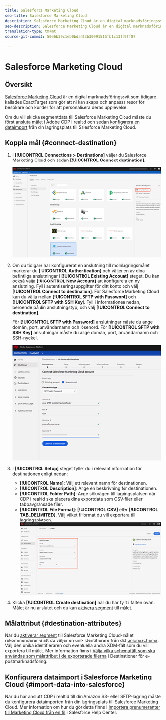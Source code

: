 ```yaml
---
title: Salesforce Marketing Cloud
seo-title: Salesforce Marketing Cloud
description: Salesforce Marketing Cloud är en digital marknadsföringssvit som tidigare kallades ExactTarget och som gör att ni kan skapa och anpassa resor för besökare och kunder för att personalisera deras upplevelse.
seo-description: Salesforce Marketing Cloud är en digital marknadsföringssvit som tidigare kallades ExactTarget och som gör att ni kan skapa och anpassa resor för besökare och kunder för att personalisera deras upplevelse.
translation-type: tm+mt
source-git-commit: 50e6b39c1eb0bda4f3b30991515fb1c13fa9ff87

---
```



# Salesforce Marketing Cloud

## Översikt

[Salesforce Marketing Cloud](https://www.salesforce.com/products/marketing-cloud/email-marketing/) är en digital marknadsföringssvit som tidigare kallades ExactTarget som gör att ni kan skapa och anpassa resor för besökare och kunder för att personalisera deras upplevelse.

Om du vill skicka segmentdata till Salesforce Marketing Cloud måste du först [ansluta målet](#connect-destination) i Adobe CDP i realtid och sedan [konfigurera en dataimport](#import-data-into-salesforce) från din lagringsplats till Salesforce Marketing Cloud.

## Koppla mål {#connect-destination}

1. I **[!UICONTROL Connections > Destinations]** väljer du Salesforce Marketing Cloud och sedan **[!UICONTROL Connect destination]**.

   ![Anslut till Salesforce](/help/rtcdp/destinations/assets/connect-salesforce.png)

2. Om du tidigare har konfigurerat en anslutning till molnlagringsmålet markerar du **[!UICONTROL Authentication]** och väljer en av dina befintliga anslutningar i **[!UICONTROL Existing Account]** steget. Du kan också välja **[!UICONTROL New Account]** att konfigurera en ny anslutning. Fyll i autentiseringsuppgifter för ditt konto och välj **[!UICONTROL Connect to destination]**. För Salesforce Marketing Cloud kan du välja mellan **[!UICONTROL SFTP with Password]** och **[!UICONTROL SFTP with SSH Key]**. Fyll i informationen nedan, beroende på din anslutningstyp, och välj **[!UICONTROL Connect to destination]**.

   För **[!UICONTROL SFTP with Password]** anslutningar måste du ange domän, port, användarnamn och lösenord.
För **[!UICONTROL SFTP with SSH Key]** anslutningar måste du ange domän, port, användarnamn och SSH-nyckel.

   ![Fyll i Salesforce-information](/help/rtcdp/destinations/assets/salesforce-authenticate.png)

3. I **[!UICONTROL Setup]** steget fyller du i relevant information för destinationen enligt nedan:
   * **[!UICONTROL Name]**: Välj ett relevant namn för destinationen.
   * **[!UICONTROL Description]**: Ange en beskrivning för destinationen.
   * **[!UICONTROL Folder Path]**: Ange sökvägen till lagringsplatsen där CDP i realtid ska placera dina exportdata som CSV-filer eller tabbavgränsade filer.
   * **[!UICONTROL File Format]**: **[!UICONTROL CSV]** eller **[!UICONTROL TAB_DELIMITED]**. Välj vilket filformat du vill exportera till lagringsplatsen.
   ![Grundläggande information för Salesforce](/help/rtcdp/destinations/assets/salesforce-basic-information.png)

4. Klicka **[!UICONTROL Create destination]** när du har fyllt i fälten ovan. Målet är nu anslutet och du kan [aktivera segment](/help/rtcdp/destinations/activate-destinations.md) till målet.

## Målattribut {#destination-attributes}

När du [aktiverar segment](/help/rtcdp/destinations/activate-destinations.md) till Salesforce Marketing Cloud-målet rekommenderar vi att du väljer en unik identifierare från ditt [unionsschema](../../profile/home.md#profile-fragments-and-union-schemas). Välj den unika identifieraren och eventuella andra XDM-fält som du vill exportera till målet. Mer information finns i [Välja vilka schemafält som ska användas som målattribut i de exporterade filerna](/help/rtcdp/destinations/email-marketing-destinations.md#destination-attributes) i Destinationer för e-postmarknadsföring.

## Konfigurera dataimport i Salesforce Marketing Cloud {#import-data-into-salesforce}

När du har anslutit CDP i realtid till din Amazon S3- eller SFTP-lagring måste du konfigurera dataimporten från din lagringsplats till Salesforce Marketing Cloud. Mer information om hur du gör detta finns i [Importera prenumeranter till Marketing Cloud från en fil](https://help.salesforce.com/articleView?id=mc_es_import_subscribers_from_file.htm&type=5) i Salesforce Help Center.